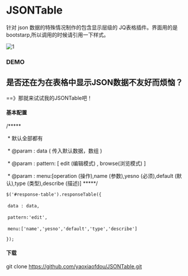 # JSONTable
针对 json 数据的特殊情况制作的包含显示层级的 JQ表格插件。界面用的是bootstarp,所以调用的时候请引用一下样式。

![1](http://220.160.111.78:59459/file/download/downloadFile.do?filePath=/sumer/iss_sumer/JSONTable.png)

### DEMO

[http://www.inamorato.cn/jsontable/static/]: 	"点击查看demo"

## 是否还在为在表格中显示JSON数据不友好而烦恼？ ##

==》那就来试试我的JSONTable吧！



#### 基本配置

/*****

​      \*  默认全部都有

​      \*  @param  : data ( 传入默认数据，数组 )

​      \*  @param  : pattern: [ edit (编辑模式) , browse(浏览模式) ]

​      \*  @param  : menu:[operation (操作),name (参数),yesno (必须),default (默认),type (类型),describe (描述)] *****/

`$('#response-table').responseTable({`

​            `data : data,`

​            `pattern:'edit',`

​            `menu:['name','yesno','default','type','describe']`

  `});`



#### 下载

git clone https://github.com/yaoxiaofdou/JSONTable.git

